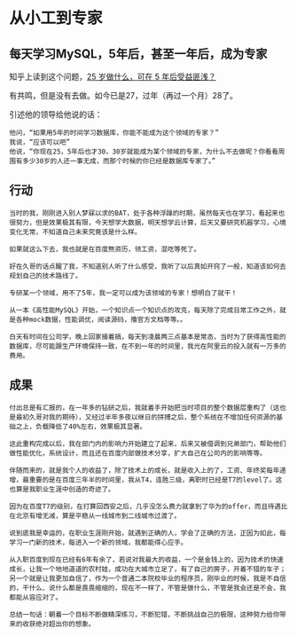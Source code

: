 # 从小工到专家

## 每天学习MySQL，5年后，甚至一年后，成为专家

知乎上读到这个问题，[25 岁做什么，可在 5 年后受益匪浅？](https://www.zhihu.com/question/52178718/answer/894704445?utm_source=zhihu&utm_medium=social&utm_oi=792089473222602752)

有共鸣，但是没有去做。如今已是27，过年（再过一个月）28了。

引述他的领导给他说的话：

```
他问，“如果用5年的时间学习数据库，你能不能成为这个领域的专家？”
我说，“应该可以吧”
他说，“你现在25，5年后也才30，30岁就能成为某个领域的专家，为什么不去做呢？你看看周围有多少30岁的人还一事无成，而那个时候的你已经是数据库专家了。”
```

## 行动

```
当时的我，刚刚进入别人梦寐以求的BAT，处于各种浮躁的时期，虽然每天也在学习，看起来也很努力，但是效果极其有限，今天想学大数据，明天想学云计算，后天又要研究机器学习，心境变化无常，不知道自己未来究竟该是什么样。

如果就这么下去，我也就是在百度熬资历，领工资，混吃等死了。

好在久哥的话点醒了我，不知道别人听了什么感受，我听了以后真如开窍了一般，知道该如何去规划自己的技术路线了。

专研某一个领域，用不了5年，我一定可以成为该领域的专家！想明白了就干！

从一本《高性能MySQL》开始，一个知识点一个知识点的攻克，每天除了完成日常工作之外，就是各种mock数据，性能调优，阅读源码，撸官方文档等等。。

白天有时间在公司学，晚上回家接着搞，每天到凌晨两三点基本是常态，当时为了获得高性能的数据库，尽可能跟生产环境保持一致，在不到一年的时间里，我光在阿里云的投入就有一万多的费用。
```

## 成果

```
付出总是有汇报的，在一年多的钻研之后，我就着手开始把当时项目的整个数据层重构了（这也是最初久哥对我的期待），又经过半年多夜以继日的拼搏之后，整个系统在不增加任何资源的基础之上，负载降低了40%左右，效果极其显著。

这此重构完成以后，我在部门内的影响力开始建立了起来，后来又被借调到兄弟部门，帮助他们做性能优化，系统设计，而且还在百度内部做技术分享，扩大自己在公司内的影响等等。

伴随而来的，就是我个人的收益了，除了技术上的成长，就是收入上的了，工资、年终奖每年递增，最重要的是在百度三年半的时间里，我从T4，连胜三级，离职时已经是T7的level了。这也算是我职业生涯中创造的奇迹了。

因为在百度T7的级别，在打算回西安之后，几乎没怎么费力就拿到了华为的offer，而且待遇比在北京有增无减，算是平稳从一线城市到二线城市过渡了。

说到底我是幸运的，在职业生涯刚开始，就遇到正确的人，学会了正确的方法，正因为如此，每学习一门新的技术，每进入一个新的领域，我都能得心应手。

从入职百度到现在已经有6年有余了，若说对我最大的收益，一个是金钱上的，因为技术的快速成长，让我一个地地道道的农村娃，成功在大城市立足了，有了自己的房子，开着不错的车子；另一个就是让我更加自信了，作为一个普通二本院校毕业的程序员，刚毕业的时候，我是不自信的，干什么、说什么都是畏畏缩缩的，现在不一样了，不管是做什么，不管是我会还是不会，我都能从容应对了。

总结一句话：朝着一个目标不断做精深练习，不断犯错，不断挑战自己的极限，这种努力给你带来的收获绝对超出你的想象。
```